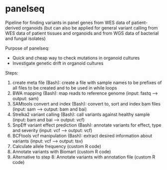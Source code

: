 # panelseq
Pipeline for finding variants in panel genes from WES data of patient-derived organoids (but can also be applied for general variant calling from WES data of patient tissues and organoids and from WGS data of bacterial and fungal isolates)

Purpose of panelseq:
- Quick and cheap way to check mutations in organoid cultures
- Investigate genetic drift in organoid cultures

Steps: 
1. create meta file (Bash): create a file with sample names to be prefixes of all files to be created and to be used in while loops
2. BWA mapping (Bash): map reads to reference genome (input: fastq --> output: sam)
3. SAMtools convert and index (Bash): convert to, sort and index bam files (input: sam --> output: bam and bai)
4. Strelka2 variant calling (Bash): call variants against healthy sample (input: bam and bai --> output: vcf)
5. SnpEff variant effect prediction (Bash): annotate variants for effect, type and severity (input: vcf --> output: vcf)
6. BCFtools vcf manipulation (Bash): extract desired information about variants (input: vcf --> output: tsv)
7. Calculate allele frequency (custom R code)
8. Annotate variants with Biomart (custom R code)
9. Alternative to step 8: Annotate variants with annotation file (custom R code)
